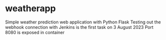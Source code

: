 # weatherapp
Simple weather prediction web application with Python Flask
Testing out the webhook connection with Jenkins is the first task on 3 August 2023
Port 8080 is exposed in container
